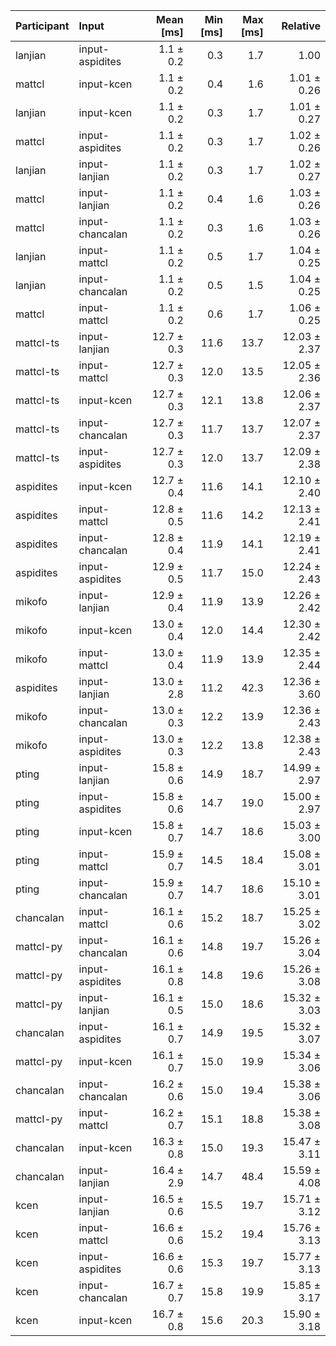 | Participant | Input | Mean [ms] | Min [ms] | Max [ms] | Relative |
|:---|:---|---:|---:|---:|---:|
| lanjian | input-aspidites | 1.1 ± 0.2 | 0.3 | 1.7 | 1.00 |
| mattcl | input-kcen | 1.1 ± 0.2 | 0.4 | 1.6 | 1.01 ± 0.26 |
| lanjian | input-kcen | 1.1 ± 0.2 | 0.3 | 1.7 | 1.01 ± 0.27 |
| mattcl | input-aspidites | 1.1 ± 0.2 | 0.3 | 1.7 | 1.02 ± 0.26 |
| lanjian | input-lanjian | 1.1 ± 0.2 | 0.3 | 1.7 | 1.02 ± 0.27 |
| mattcl | input-lanjian | 1.1 ± 0.2 | 0.4 | 1.6 | 1.03 ± 0.26 |
| mattcl | input-chancalan | 1.1 ± 0.2 | 0.3 | 1.6 | 1.03 ± 0.26 |
| lanjian | input-mattcl | 1.1 ± 0.2 | 0.5 | 1.7 | 1.04 ± 0.25 |
| lanjian | input-chancalan | 1.1 ± 0.2 | 0.5 | 1.5 | 1.04 ± 0.25 |
| mattcl | input-mattcl | 1.1 ± 0.2 | 0.6 | 1.7 | 1.06 ± 0.25 |
| mattcl-ts | input-lanjian | 12.7 ± 0.3 | 11.6 | 13.7 | 12.03 ± 2.37 |
| mattcl-ts | input-mattcl | 12.7 ± 0.3 | 12.0 | 13.5 | 12.05 ± 2.36 |
| mattcl-ts | input-kcen | 12.7 ± 0.3 | 12.1 | 13.8 | 12.06 ± 2.37 |
| mattcl-ts | input-chancalan | 12.7 ± 0.3 | 11.7 | 13.7 | 12.07 ± 2.37 |
| mattcl-ts | input-aspidites | 12.7 ± 0.3 | 12.0 | 13.7 | 12.09 ± 2.38 |
| aspidites | input-kcen | 12.7 ± 0.4 | 11.6 | 14.1 | 12.10 ± 2.40 |
| aspidites | input-mattcl | 12.8 ± 0.5 | 11.6 | 14.2 | 12.13 ± 2.41 |
| aspidites | input-chancalan | 12.8 ± 0.4 | 11.9 | 14.1 | 12.19 ± 2.41 |
| aspidites | input-aspidites | 12.9 ± 0.5 | 11.7 | 15.0 | 12.24 ± 2.43 |
| mikofo | input-lanjian | 12.9 ± 0.4 | 11.9 | 13.9 | 12.26 ± 2.42 |
| mikofo | input-kcen | 13.0 ± 0.4 | 12.0 | 14.4 | 12.30 ± 2.42 |
| mikofo | input-mattcl | 13.0 ± 0.4 | 11.9 | 13.9 | 12.35 ± 2.44 |
| aspidites | input-lanjian | 13.0 ± 2.8 | 11.2 | 42.3 | 12.36 ± 3.60 |
| mikofo | input-chancalan | 13.0 ± 0.3 | 12.2 | 13.9 | 12.36 ± 2.43 |
| mikofo | input-aspidites | 13.0 ± 0.3 | 12.2 | 13.8 | 12.38 ± 2.43 |
| pting | input-lanjian | 15.8 ± 0.6 | 14.9 | 18.7 | 14.99 ± 2.97 |
| pting | input-aspidites | 15.8 ± 0.6 | 14.7 | 19.0 | 15.00 ± 2.97 |
| pting | input-kcen | 15.8 ± 0.7 | 14.7 | 18.6 | 15.03 ± 3.00 |
| pting | input-mattcl | 15.9 ± 0.7 | 14.5 | 18.4 | 15.08 ± 3.01 |
| pting | input-chancalan | 15.9 ± 0.7 | 14.7 | 18.6 | 15.10 ± 3.01 |
| chancalan | input-mattcl | 16.1 ± 0.6 | 15.2 | 18.7 | 15.25 ± 3.02 |
| mattcl-py | input-chancalan | 16.1 ± 0.6 | 14.8 | 19.7 | 15.26 ± 3.04 |
| mattcl-py | input-aspidites | 16.1 ± 0.8 | 14.8 | 19.6 | 15.26 ± 3.08 |
| mattcl-py | input-lanjian | 16.1 ± 0.5 | 15.0 | 18.6 | 15.32 ± 3.03 |
| chancalan | input-aspidites | 16.1 ± 0.7 | 14.9 | 19.5 | 15.32 ± 3.07 |
| mattcl-py | input-kcen | 16.1 ± 0.7 | 15.0 | 19.9 | 15.34 ± 3.06 |
| chancalan | input-chancalan | 16.2 ± 0.6 | 15.0 | 19.4 | 15.38 ± 3.06 |
| mattcl-py | input-mattcl | 16.2 ± 0.7 | 15.1 | 18.8 | 15.38 ± 3.08 |
| chancalan | input-kcen | 16.3 ± 0.8 | 15.0 | 19.3 | 15.47 ± 3.11 |
| chancalan | input-lanjian | 16.4 ± 2.9 | 14.7 | 48.4 | 15.59 ± 4.08 |
| kcen | input-lanjian | 16.5 ± 0.6 | 15.5 | 19.7 | 15.71 ± 3.12 |
| kcen | input-mattcl | 16.6 ± 0.6 | 15.2 | 19.4 | 15.76 ± 3.13 |
| kcen | input-aspidites | 16.6 ± 0.6 | 15.3 | 19.7 | 15.77 ± 3.13 |
| kcen | input-chancalan | 16.7 ± 0.7 | 15.8 | 19.9 | 15.85 ± 3.17 |
| kcen | input-kcen | 16.7 ± 0.8 | 15.6 | 20.3 | 15.90 ± 3.18 |
